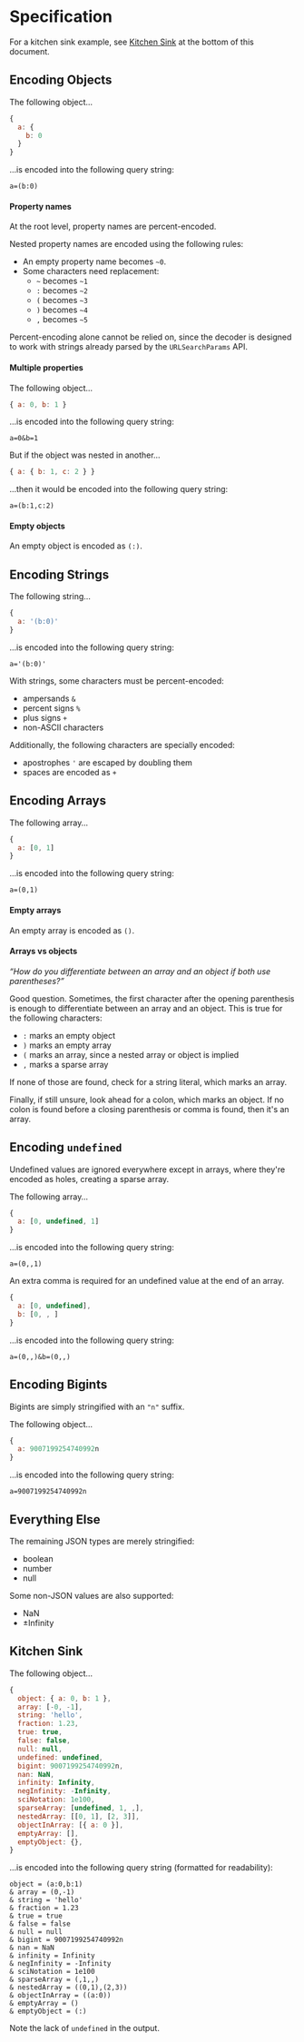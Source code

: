 # Specification

For a kitchen sink example, see [Kitchen Sink](#kitchen-sink) at the bottom of this document.

## Encoding Objects

The following object…

```js
{
  a: {
    b: 0
  }
}
```

…is encoded into the following query string:

```
a=(b:0)
```

#### Property names

At the root level, property names are percent-encoded.

Nested property names are encoded using the following rules:

- An empty property name becomes `~0`.
- Some characters need replacement:
  - `~` becomes `~1`
  - `:` becomes `~2`
  - `(` becomes `~3`
  - `)` becomes `~4`
  - `,` becomes `~5`

Percent-encoding alone cannot be relied on, since the decoder is designed to work with strings already parsed by the `URLSearchParams` API.

#### Multiple properties

The following object…

```js
{ a: 0, b: 1 }
```

…is encoded into the following query string:

```
a=0&b=1
```

But if the object was nested in another…

```js
{ a: { b: 1, c: 2 } }
```

…then it would be encoded into the following query string:

```
a=(b:1,c:2)
```

#### Empty objects

An empty object is encoded as `(:)`.

## Encoding Strings

The following string…

```js
{
  a: '(b:0)'
}
```

…is encoded into the following query string:

```
a='(b:0)'
```

With strings, some characters must be percent-encoded:

- ampersands `&`
- percent signs `%`
- plus signs `+`
- non-ASCII characters

Additionally, the following characters are specially encoded:

- apostrophes `'` are escaped by doubling them
- spaces are encoded as `+`

## Encoding Arrays

The following array…

```js
{
  a: [0, 1]
}
```

…is encoded into the following query string:

```
a=(0,1)
```

#### Empty arrays

An empty array is encoded as `()`.

#### Arrays vs objects

_“How do you differentiate between an array and an object if both use parentheses?”_

Good question. Sometimes, the first character after the opening parenthesis is enough to differentiate between an array and an object. This is true for the following characters:

- `:` marks an empty object
- `)` marks an empty array
- `(` marks an array, since a nested array or object is implied
- `,` marks a sparse array

If none of those are found, check for a string literal, which marks an array.

Finally, if still unsure, look ahead for a colon, which marks an object. If no colon is found before a closing parenthesis or comma is found, then it's an array.

## Encoding `undefined`

Undefined values are ignored everywhere except in arrays, where they're encoded as holes, creating a sparse array.

The following array…

```js
{
  a: [0, undefined, 1]
}
```

…is encoded into the following query string:

```
a=(0,,1)
```

An extra comma is required for an undefined value at the end of an array.

```js
{
  a: [0, undefined],
  b: [0, , ]
}
```

…is encoded into the following query string:

```
a=(0,,)&b=(0,,)
```

## Encoding Bigints

Bigints are simply stringified with an `"n"` suffix.

The following object…

```js
{
  a: 9007199254740992n
}
```

…is encoded into the following query string:

```
a=9007199254740992n
```

## Everything Else

The remaining JSON types are merely stringified:

- boolean
- number
- null

Some non-JSON values are also supported:

- NaN
- ±Infinity

## Kitchen Sink

The following object…

```js
{
  object: { a: 0, b: 1 },
  array: [-0, -1],
  string: 'hello',
  fraction: 1.23,
  true: true,
  false: false,
  null: null,
  undefined: undefined,
  bigint: 9007199254740992n,
  nan: NaN,
  infinity: Infinity,
  negInfinity: -Infinity,
  sciNotation: 1e100,
  sparseArray: [undefined, 1, ,],
  nestedArray: [[0, 1], [2, 3]],
  objectInArray: [{ a: 0 }],
  emptyArray: [],
  emptyObject: {},
}
```

…is encoded into the following query string (formatted for readability):

```
object = (a:0,b:1)
& array = (0,-1)
& string = 'hello'
& fraction = 1.23
& true = true
& false = false
& null = null
& bigint = 9007199254740992n
& nan = NaN
& infinity = Infinity
& negInfinity = -Infinity
& sciNotation = 1e100
& sparseArray = (,1,,)
& nestedArray = ((0,1),(2,3))
& objectInArray = ((a:0))
& emptyArray = ()
& emptyObject = (:)
```

Note the lack of `undefined` in the output.
